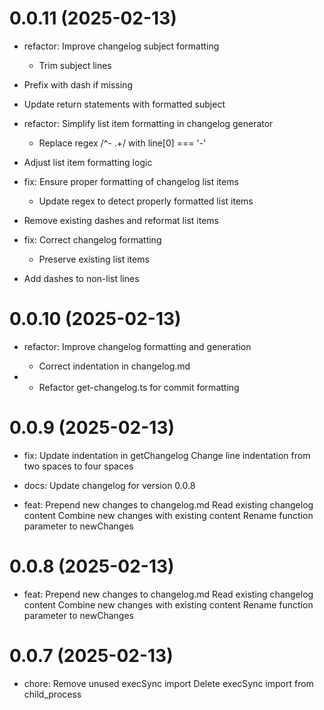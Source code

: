 # 0.0.11 (2025-02-13)

- refactor: Improve changelog subject formatting
    - Trim subject lines

- Prefix with dash if missing

- Update return statements with formatted subject

- refactor: Simplify list item formatting in changelog generator
    - Replace regex /^- .+/ with line[0] === '-'

- Adjust list item formatting logic

- fix: Ensure proper formatting of changelog list items
    - Update regex to detect properly formatted list items

- Remove existing dashes and reformat list items

- fix: Correct changelog formatting
    - Preserve existing list items

- Add dashes to non-list lines

# 0.0.10 (2025-02-13)

- refactor: Improve changelog formatting and generation
    - Correct indentation in changelog.md

- - Refactor get-changelog.ts for commit formatting

# 0.0.9 (2025-02-13)

- fix: Update indentation in getChangelog
    Change line indentation from two spaces to four spaces

- docs: Update changelog for version 0.0.8

- feat: Prepend new changes to changelog.md
    Read existing changelog content
    Combine new changes with existing content
    Rename function parameter to newChanges

# 0.0.8 (2025-02-13)

- feat: Prepend new changes to changelog.md
    Read existing changelog content
    Combine new changes with existing content
    Rename function parameter to newChanges

# 0.0.7 (2025-02-13)

- chore: Remove unused execSync import
    Delete execSync import from child_process
